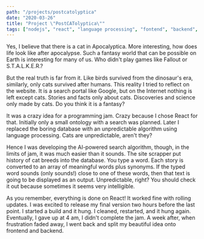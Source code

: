 ```yaml
---
path: "/projects/postcatolyptica"
date: "2020-03-26"
title: "Project \"PostCATolyptica\""
tags: ["nodejs", "react", "language processing", "fontend", "backend", "web"]
---
```


Yes, I believe that there is a cat in Apocalyptica. More interesting, how does life look like after apocalypse. Such a fantasy world that can be possible on Earth is interesting for many of us. Who didn't play games like Fallout or S.T.A.L.K.E.R.?

But the real truth is far from it. Like birds survived from the dinosaur's era, similarly, only cats survived after humans. This reality I tried to reflect on the website. It is a search portal like Google, but on the Internet nothing is left except cats. Stories and facts only about cats. Discoveries and science only made by cats. Do you think it is a fantasy?

It was a crazy idea for a programming jam. Crazy because I chose React for that. Initially only a small ontology with a search was planned. Later I replaced the boring database with an unpredictable algorithm using language processing. Cats are unpredictable, aren't they? 

Hence I was developing the AI-powered search algorithm, though, in the limits of jam, it was much easier than it sounds. The site scrapper put history of cat breeds into the database. You type a word. Each story is converted to an array of meaningful words plus synonyms. If the typed word sounds (only sounds!) close to one of these words, then that text is going to be displayed as an output. Unpredictable, right? You should check it out because sometimes it seems very intelligible.

As you remember, everything is done on React! It worked fine with rolling updates. I was excited to release my final version two hours before the last point. I started a build and it hung. I cleaned, restarted, and it hung again. Eventually, I gave up at 4 am, I didn't complete the jam. A week after, when frustration faded away, I went back and split my beautiful idea onto frontend and backend. 
